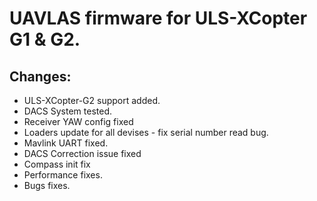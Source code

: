 # UAVLAS firmware for ULS-XCopter G1 & G2.
## Changes: 
* ULS-XCopter-G2 support added.
* DACS System tested.
* Receiver YAW config fixed
* Loaders update for all devises - fix serial number read bug.
* Mavlink UART fixed.
* DACS Correction issue fixed
* Compass init fix
* Performance fixes.
* Bugs fixes.
